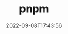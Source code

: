 ---
title: "pnpm"
date: 2022-09-08T17:43:56
tags: ["web","package-manager","node"]
categories: ["Code"]
draft: false
---